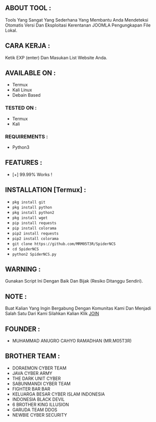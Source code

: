 ## ABOUT TOOL :

Tools Yang Sangat Yang Sederhana Yang Membantu Anda Mendeteksi Otomatis Versi Dan Eksploitasi Kerentanan JOOMLA Pengungkapan File Lokal.

## CARA KERJA :

Ketik EXP (enter) Dan Masukan List Website Anda.

## AVAILABLE ON :

* Termux
* Kali Linux
* Debain Based

### TESTED ON :

* Termux
* Kali

### REQUIREMENTS :
* Python3

## FEATURES :
* [+] 99.99% Works !

## INSTALLATION [Termux] :

* `pkg install git`
* `pkg install python`
* `pkg install python2`
* `pkg install wget`
* `pip install requests`
* `pip install colorama`
* `pip2 install requests`
* `pip2 install colorama`
* `git clone https://github.com/MRM05T3R/SpiderNCS`
* `cd SpiderNCS`
* `python2 SpiderNCS.py`

## WARNING : 
Gunakan Script Ini Dengan Baik Dan Bijak (Resiko Ditanggu Sendiri).

## NOTE :
Buat Kalian Yang Ingin Bergabung Dengan Komunitas Kami Dan Menjadi Salah Satu Dari Kami Silahkan Kalian Klik [JOIN](https://chat.whatsapp.com/IBvQu0nrcfx4BW1hUHgYSv)

## FOUNDER :
* MUHAMMAD ANUGRO CAHYO RAMADHAN (MR.M05T3R)

## BROTHER TEAM :
* DORAEMON CYBER TEAM
* JAVA CYBER ARMY
* THE DARK UNIT CYBER
* SABUNMANDI CYBER TEAM
* FIGHTER BAR BAR
* KELUARGA BESAR CYBER ISLAM INDONESIA
* INDONESIA BLACK DEVIL
* 6 BROTHER KING ILLUSION
* GARUDA TEAM DDOS
* NEWBIE CYBER SECURITY
